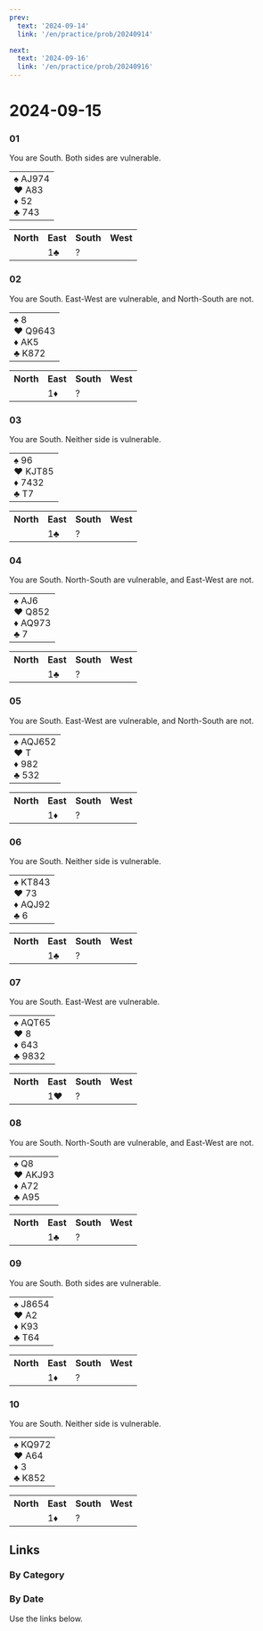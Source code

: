 ```yaml
---
prev:
  text: '2024-09-14'
  link: '/en/practice/prob/20240914'

next:
  text: '2024-09-16'
  link: '/en/practice/prob/20240916'
---
```


# 2024-09-15

### 01

You are South. Both sides are vulnerable.

<table class="hand">
	<tr>
		<td>♠ AJ974<br>♥ A83<br>♦ 52<br>♣ 743</td>
	</tr>
</table>

<table class="auction">
	<tr>
		<th>North</th>
		<th>East</th>
		<th>South</th>
		<th>West</th>
	</tr>
	<tr>
		<td></td>
		<td>1♣</td>
		<td>?</td>
		<td></td>
	</tr>
</table>

### 02

You are South. East-West are vulnerable, and North-South are not.

<table class="hand">
	<tr>
		<td>♠ 8<br>♥ Q9643<br>♦ AK5<br>♣ K872</td>
	</tr>
</table>

<table class="auction">
	<tr>
		<th>North</th>
		<th>East</th>
		<th>South</th>
		<th>West</th>
	</tr>
	<tr>
		<td></td>
		<td>1♦</td>
		<td>?</td>
		<td></td>
	</tr>
</table>

### 03

You are South. Neither side is vulnerable.

<table class="hand">
	<tr>
		<td>♠ 96<br>♥ KJT85<br>♦ 7432<br>♣ T7</td>
	</tr>
</table>

<table class="auction">
	<tr>
		<th>North</th>
		<th>East</th>
		<th>South</th>
		<th>West</th>
	</tr>
	<tr>
		<td></td>
		<td>1♣</td>
		<td>?</td>
		<td></td>
	</tr>
</table>

### 04

You are South. North-South are vulnerable, and East-West are not.

<table class="hand">
	<tr>
		<td>♠ AJ6<br>♥ Q852<br>♦ AQ973<br>♣ 7</td>
	</tr>
</table>

<table class="auction">
	<tr>
		<th>North</th>
		<th>East</th>
		<th>South</th>
		<th>West</th>
	</tr>
	<tr>
		<td></td>
		<td>1♣</td>
		<td>?</td>
		<td></td>
	</tr>
</table>

### 05

You are South. East-West are vulnerable, and North-South are not.

<table class="hand">
	<tr>
		<td>♠ AQJ652<br>♥ T<br>♦ 982<br>♣ 532</td>
	</tr>
</table>

<table class="auction">
	<tr>
		<th>North</th>
		<th>East</th>
		<th>South</th>
		<th>West</th>
	</tr>
	<tr>
		<td></td>
		<td>1♦</td>
		<td>?</td>
		<td></td>
	</tr>
</table>

### 06

You are South. Neither side is vulnerable.

<table class="hand">
	<tr>
		<td>♠ KT843<br>♥ 73<br>♦ AQJ92<br>♣ 6</td>
	</tr>
</table>

<table class="auction">
	<tr>
		<th>North</th>
		<th>East</th>
		<th>South</th>
		<th>West</th>
	</tr>
	<tr>
		<td></td>
		<td>1♣</td>
		<td>?</td>
		<td></td>
	</tr>
</table>

### 07

You are South. East-West are vulnerable.

<table class="hand">
	<tr>
		<td>♠ AQT65<br>♥ 8<br>♦ 643<br>♣ 9832</td>
	</tr>
</table>

<table class="auction">
	<tr>
		<th>North</th>
		<th>East</th>
		<th>South</th>
		<th>West</th>
	</tr>
	<tr>
		<td></td>
		<td>1♥</td>
		<td>?</td>
		<td></td>
	</tr>
</table>

### 08

You are South. North-South are vulnerable, and East-West are not.

<table class="hand">
	<tr>
		<td>♠ Q8<br>♥ AKJ93<br>♦ A72<br>♣ A95</td>
	</tr>
</table>

<table class="auction">
	<tr>
		<th>North</th>
		<th>East</th>
		<th>South</th>
		<th>West</th>
	</tr>
	<tr>
		<td></td>
		<td>1♣</td>
		<td>?</td>
		<td></td>
	</tr>
</table>

### 09

You are South. Both sides are vulnerable.

<table class="hand">
	<tr>
		<td>♠ J8654<br>♥ A2<br>♦ K93<br>♣ T64</td>
	</tr>
</table>

<table class="auction">
	<tr>
		<th>North</th>
		<th>East</th>
		<th>South</th>
		<th>West</th>
	</tr>
	<tr>
		<td></td>
		<td>1♦</td>
		<td>?</td>
		<td></td>
	</tr>
</table>

### 10

You are South. Neither side is vulnerable.

<table class="hand">
	<tr>
		<td>♠ KQ972<br>♥ A64<br>♦ 3<br>♣ K852</td>
	</tr>
</table>

<table class="auction">
	<tr>
		<th>North</th>
		<th>East</th>
		<th>South</th>
		<th>West</th>
	</tr>
	<tr>
		<td></td>
		<td>1♦</td>
		<td>?</td>
		<td></td>
	</tr>
</table>

## Links

[<Badge type="tip" text="Check Solution"/>](/en/learning/prob/20240915)

### By Category

[<Badge type="tip" text="<--"/>](/en/practice/prob/20240911)
[<Badge type="tip" text="Calendar"/>](/en/practice/calendar/202409)
[<Badge type="info" text="-->"/>](/en/practice/prob/20240915#links)

### By Date

Use the links below.